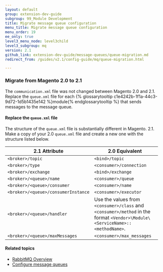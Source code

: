 ```yaml
---
layout: default
group: extension-dev-guide
subgroup: 99_Module Development
title: Migrate message queue configuration
menu_title: Migrate message queue configuration
menu_order: 19
ee_only: true
level3_menu_node: level3child
level3_subgroup: mq
version: 2.1
github_link: extension-dev-guide/message-queues/queue-migration.md
redirect_from: /guides/v2.1/config-guide/mq/queue-migration.html

---
```


### Migrate from Magento 2.0 to 2.1 ###

The `communication.xml` file was not changed between Magento 2.0 and 2.1. Replace the `queue.xml` file for each {% glossarytooltip c1e4242b-1f1a-44c3-9d72-1d5b1435e142 %}module{% endglossarytooltip %} that sends messages to the message queue.

#### Replace the `queue.xml` file ####

The structure of the `queue.xml` file is substantially different in Magento. 2.1. Make a copy of your 2.0 `queue.xml` file and create a new one with the structure listed below.

| 2.1 Attribute  | 2.0 Equivalent |
| ---------------- | ----------- |
`<broker>/topic` | `<bind>/topic`
`<broker>/type` | `<consumer>/connection`
`<broker>/exchange` | `<bind>/exchange`
`<broker>/<queue>/name` | `<consumer>/queue`
`<broker>/<queue>/consumer` | `<consumer>/name`
`<broker>/<queue>/consumerInstance` | `<consumer>/executor`
`<broker>/<queue>/handler` | Use the values from `<consumer>/class` and `<consumer>/method` in the format `<Vendor>\Module\<ServiceName>::<methodName>`.
`<broker>/<queue>/maxMessages` | `<consumer>/max_messages`

#### Related topics
*	<a href="{{page.baseurl}}config-guide/mq/rabbitmq-overview.html">RabbitMQ Overview</a>
*	<a href="{{page.baseurl}}extension-dev-guide/message-queues/config-mq.html">Configure message queues</a>
